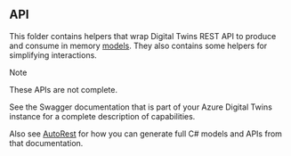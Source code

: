 ## API

This folder contains helpers that wrap Digital Twins REST API to produce and consume in memory [models](../models/readme.md).  They also contains some helpers for simplifying interactions.

> [!NOTE]
> These APIs are not complete.  

See the Swagger documentation that is part of your Azure Digital Twins instance for a complete description of capabilities.  

Also see [AutoRest](https://github.com/Azure/autorest) for how you can generate full C# models and APIs from that documentation.